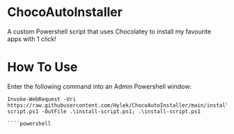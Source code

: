 # ChocoAutoInstaller
 A custom Powershell script that uses Chocolatey to install my favourite apps with 1 click!

# How To Use
 Enter the following command into an Admin Powershell window:

 ````
 Invoke-WebRequest -Uri https://raw.githubusercontent.com/Hylek/ChocoAutoInstaller/main/install-script.ps1 -OutFile .\install-script.ps1; .\install-script.ps1

 ````powershell


